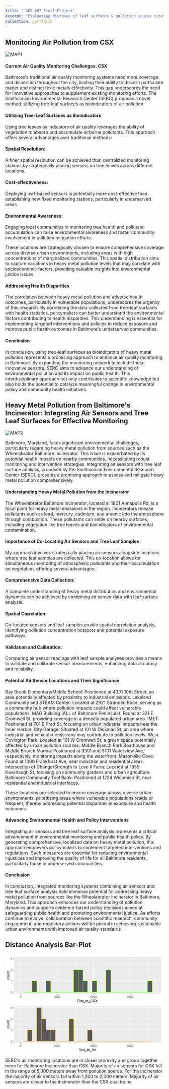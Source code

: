 ```yaml
---
title: " GES 687 Final Project"
excerpt: "Evaluating distance of leaf surfaces & pollution source sites from air sensors <br/><img src='/images/PollutionSourceIncinerator.png' height='50%'>"
collection: portfolio
---
```


## Monitoring Air Pollution from CSX 

![MAP1](/images/SERCSAirSensors2PollutionCSX.png)
#### Current Air Quality Monitoring Challenges: CSX

Baltimore's traditional air quality monitoring systems need more coverage and dispersion throughout the city, limiting their ability to discern particulate matter and distinct toxic metals effectively. This gap underscores the need for innovative approaches to supplement existing monitoring efforts. The Smithsonian Environmental Research Center (SERC) proposes a novel method: utilizing tree-leaf surfaces as bioindicators of air pollution.

#### Utilizing Tree-Leaf Surfaces as Bioindicators

Using tree leaves as indicators of air quality leverages the ability of vegetation to absorb and accumulate airborne pollutants. This approach offers several advantages over traditional methods:

#### Spatial Resolution: 

A finer spatial resolution can be achieved than centralized monitoring stations by strategically placing sensors on tree leaves across different locations.

#### Cost-effectiveness: 

Deploying leaf-based sensors is potentially more cost-effective than establishing new fixed monitoring stations, particularly in underserved areas.

#### Environmental Awareness: 

Engaging local communities in monitoring tree health and pollutant accumulation can raise environmental awareness and foster community involvement in pollution mitigation efforts.

These locations are strategically chosen to ensure comprehensive coverage across diverse urban environments, including areas with high concentrations of marginalized communities. This spatial distribution aims to capture variations in heavy metal pollution levels that may correlate with socioeconomic factors, providing valuable insights into environmental justice issues.

#### Addressing Health Disparities

The correlation between heavy metal pollution and adverse health outcomes, particularly in vulnerable populations, underscores the urgency of this research. By correlating the data collected from tree-leaf surfaces with health statistics, policymakers can better understand the environmental factors contributing to health disparities. This understanding is essential for implementing targeted interventions and policies to reduce exposure and improve public health outcomes in Baltimore's underserved communities.

#### Conclusion

In conclusion, using tree-leaf surfaces as bioindicators of heavy metal pollution represents a promising approach to enhance air quality monitoring in Baltimore. By expanding the monitoring network to include these innovative sensors, SERC aims to advance our understanding of environmental pollution and its impact on public health. This interdisciplinary approach not only contributes to scientific knowledge but also holds the potential to catalyze meaningful change in environmental policy and community health initiatives.




## Heavy Metal Pollution from Baltimore's Incinerator: Integrating Air Sensors and Tree Leaf Surfaces for Effective Monitoring

![MAP2](../images/PollutionSourceIncinerator.png)

Baltimore, Maryland, faces significant environmental challenges, particularly regarding heavy metal pollution from sources such as the Wheelabrator Baltimore incinerator. This issue is exacerbated by its potential health impacts on nearby communities, necessitating robust monitoring and intervention strategies. Integrating air sensors with tree leaf surface analysis, proposed by the Smithsonian Environmental Research Center (SERC), presents a promising approach to assess and mitigate heavy metal pollution comprehensively.

#### Understanding Heavy Metal Pollution from the Incinerator
The Wheelabrator Baltimore incinerator, located at 1801 Annapolis Rd, is a focal point for heavy metal emissions in the region. Incinerators release pollutants such as lead, mercury, cadmium, and arsenic into the atmosphere through combustion. These pollutants can settle on nearby surfaces, including vegetation like tree leaves and bioindicators of environmental contamination.

#### Importance of Co-Locating Air Sensors and Tree Leaf Samples

My approach involves strategically placing air sensors alongside locations where tree leaf samples are collected. This co-location allows for simultaneous monitoring of atmospheric pollutants and their accumulation on vegetation, offering several advantages:

#### Comprehensive Data Collection: 

A complete understanding of heavy metal distribution and environmental dynamics can be achieved by combining air sensor data with leaf surface analysis.

#### Spatial Correlation: 

Co-located sensors and leaf samples enable spatial correlation analysis, identifying pollution concentration hotspots and potential exposure pathways.

#### Validation and Calibration: 

Comparing air sensor readings with leaf sample analyses provides a means to validate and calibrate sensor measurements, enhancing data accuracy and reliability.

#### Potential Air Sensor Locations and Their Significance

Bay Brook Elementary/Middle School: Positioned at 4301 10th Street, an area potentially affected by proximity to industrial emissions.
Lakeland Community and STEAM Center: Located at 2921 Stranden Road, serving as a community hub where pollution impacts could affect vulnerable populations.
MAG Building (ALL of Baltimore Peninsula): Found at 321 E Cromwell St, providing coverage in a densely populated urban area.
IMET: Positioned at 701 E Pratt St, focusing on urban industrial impacts near the Inner Harbor.
City Garage: Situated at 101 W Dickman St, an area where industrial and vehicular emissions may contribute to pollution levels.
West Covington Park: Located at 101 W Cromwell St, a green space potentially affected by urban pollution sources.
Middle Branch Park Boathouse and Middle Branch Marina: Positioned at 3301 and 3101 Waterview Ave, respectively, monitoring impacts along the waterfront.
Masonville Cove: Found at 1000 Frankfurst Ave, near industrial and residential areas.
Intersection of Change/Strength to Love II Farm: Located at 1855 Kavanaugh St, focusing on community gardens and urban agriculture.
Baltimore Community Tool Bank: Positioned at 1224 Wicomico St, near residential and industrial interfaces.

These locations are selected to ensure coverage across diverse urban environments, prioritizing areas where vulnerable populations reside or frequent, thereby addressing potential disparities in exposure and health outcomes.

#### Advancing Environmental Health and Policy Interventions

Integrating air sensors and tree leaf surface analysis represents a critical advancement in environmental monitoring and public health policy. By generating comprehensive, localized data on heavy metal pollution, this approach empowers policymakers to implement targeted interventions and regulations. Such measures are essential for reducing environmental injustices and improving the quality of life for all Baltimore residents, particularly those in underserved communities.

#### Conclusion

In conclusion, integrated monitoring systems combining air sensors and tree leaf surface analysis hold immense potential for addressing heavy metal pollution from sources like the Wheelabrator incinerator in Baltimore, Maryland. This approach enhances our understanding of pollution dynamics and supports evidence-based policy decisions aimed at safeguarding public health and promoting environmental justice. As efforts continue to evolve, collaboration between scientific research, community engagement, and regulatory actions will be pivotal in achieving sustainable urban environments with improved air quality standards.


 
## Distance Analysis Bar-Plot 

![Barplot](images/CSX_Incinerator_barplot.png)

SERC's air monitoring locations are in closer promxity and group together more for Baltimore Incinerator than CSX. Majority of air sensors for CSX fall in the range of 5,000 meters away from pollution source. For the incinerator the majority of air sensors fall within 1,200 to 2,000 meters. Majority of air sensors are closer to the incinerator than the CSX coal trains.
